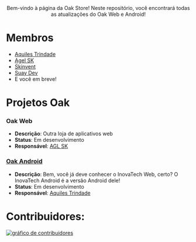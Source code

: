 <div align="center">
   Bem-vindo à página da Oak Store! 
   Neste repositório, você encontrará todas as atualizações do Oak Web e Android!
</div>

# Membros

- [Aquiles Trindade](https://github.com/aquilesTrindade)
- [Agel SK](https://github.com/aglsk)
- [Skinvent](https://github.com/skinvent)
- [Suay Dev](https://github.com/devsuay)
- E você em breve!

# Projetos Oak

### Oak Web
- **Descrição**: Outra loja de aplicativos web
- **Status**: Em desenvolvimento 
- **Responsável**: [AGL SK](https://github.com/aglsk)

### [Oak Android](https://github.com/aglsk/InovaTech-Android)
- **Descrição**: Bem, você já deve conhecer o InovaTech Web, certo? O InovaTech Android é a versão Android dele!
- **Status**: Em desenvolvimento 
- **Responsável**: [Aquiles Trindade](https://github.com/aquilesTrindade)

# Contribuidores:

<a href="https://github.com/aglsk/Oak-Web/graphs/contributors">
  <img alt="gráfico de contribuidores" src="https://contrib.rocks/image?repo=aglsk/Oak-Web" />
</a>
